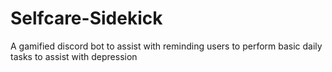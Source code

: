 # Selfcare-Sidekick
A gamified discord bot to assist with reminding users to perform basic daily tasks to assist with depression
